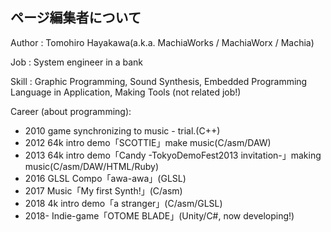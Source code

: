 ## ページ編集者について

Author : Tomohiro Hayakawa(a.k.a. MachiaWorks / MachiaWorx / Machia)

Job : System engineer in a bank

Skill : Graphic Programming, Sound Synthesis, Embedded Programming Language in Application, Making Tools (not related job!)

Career (about programming): 

* 2010 game synchronizing to music - trial.(C++)
* 2012 64k intro demo「SCOTTIE」make music(C/asm/DAW)
* 2013 64k intro demo「Candy -TokyoDemoFest2013 invitation-」making music(C/asm/DAW/HTML/Ruby)
* 2016 GLSL Compo「awa-awa」(GLSL)
* 2017 Music「My first Synth!」(C/asm)
* 2018 4k intro demo「a stranger」(C/asm/GLSL)
* 2018- Indie-game「OTOME BLADE」(Unity/C#, now developing!)